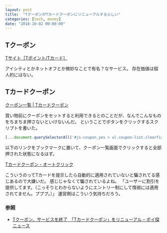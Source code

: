 ```yaml
---
layout: post
title:  "TクーポンがTカードクーポンにリニューアルするらしい"
categories: [tech, money]
date: "2018-10-02 00:00:00"
---
```


## Tクーポン

[Tサイト［Tポイント/Tカード］](https://tsite.jp/coupon/index.pl)

アイシティとかネットオフとか微妙なことで有名？なサービス。
存在価値は個人的にはない。

## Tカードクーポン

[クーポン一覧 \| Tカードクーポン](https://tclo.tsite.jp/coupon/TCCPPC002.do)

買い物前にクーポンをセットすると利用できるとのことだが、なんでこんなものをちまちま押さないといけないんだ。
ということでボタンをクリックするスクリプトを書いた。

```js
[...document.querySelectorAll('#js-coupon_yes > ul.coupon-list.clearfix > li > div.set-button > div.set_off > a')].forEach((a) => a.click());
```

以下のリンクをブックマークに置いて、クーポン一覧画面でクリックすると全部押された状態になるはず。

<a href="javascript:[...document.querySelectorAll('#js-coupon_yes > ul.coupon-list.clearfix > li > div.set-button > div.set_off > a')].forEach((a) => a.click());">Tカードクーポン - オートクリック</a>

こういうのってTカードを提示したら自動的に適用されていないと騙されてる感じあるので大嫌いだ。
感じじゃなくて騙されているよね。
「ユーザーに割引を提供してます。（こっそりとわからないようにエントリー制にして情弱には適用されてません。プププ。）」
運営側はこういう気持ちだろう。



### 参照
- [Tクーポン、サービスを終了　「Tカードクーポン」をリニューアル – ポイ探ニュース](http://www.poitan.jp/archives/41040)
